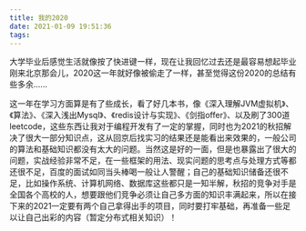 ```yaml
---
title: 我的2020
date: 2021-01-09 19:51:36
tags:
---
```


大学毕业后感觉生活就像按了快进键一样，现在让我回忆过去还是最容易想起毕业刚来北京那会儿，2020这一年就好像被偷走了一样，甚至觉得这份2020的总结有些多余......

这一年在学习方面算是有了些成长，看了好几本书，像《深入理解JVM虚拟机》、《算法》、《深入浅出Mysql》、《redis设计与实现》、《剑指offer》、以及刷了300道leetcode，这些东西让我对于编程开发有了一定的掌握，同时也为2021的秋招解决了很大一部分知识点，这从回京后找实习的结果还是能看出来效果的，一般公司的算法和基础知识都没有太大的问题。当然这是好的一面，但是也暴露出了很大的问题，实战经验非常不足，在一些框架的用法、现实问题的思考点与处理方式等都还很不足，百度的面试如同当头棒喝一般让人警醒；自己的基础知识储备还很不足，比如操作系统、计算机网络、数据库这些都只是一知半解，秋招的竞争对手是全国各个高校的人，想要跟他们竞争必须让自己多方面的知识丰满起来，所以在接下来的2021一定要有两个自己拿得出手的项目，同时要打牢基础，再准备一些足以让自己出彩的内容（暂定分布式相关知识）！

